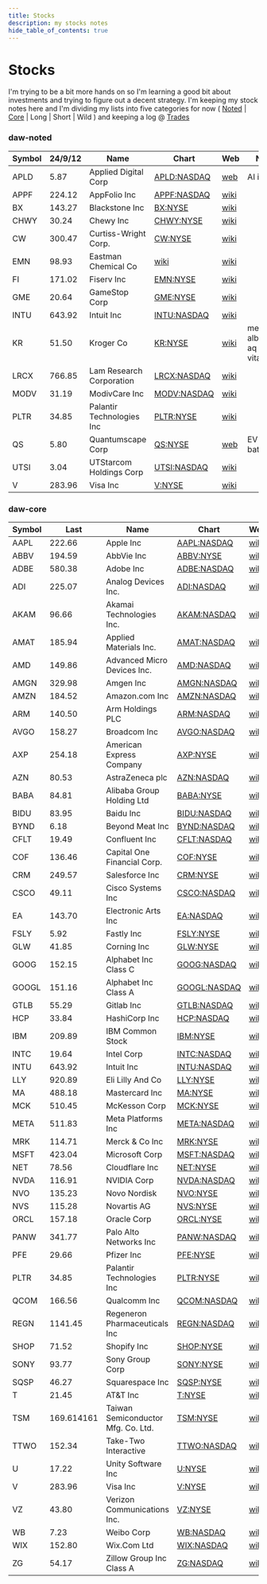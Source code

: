 ```yaml
---
title: Stocks
description: my stocks notes
hide_table_of_contents: true
---
```


# Stocks

I'm trying to be a bit more hands on so I'm learning a good bit about investments and trying to figure out a decent strategy. I'm keeping my stock notes here and I'm dividing my lists into five categories for now ( [Noted](#daw-noted) | [Core](#daw-core) | Long | Short | Wild ) and keeping a log @ [Trades](/notes/work/trades)




### daw-noted

|Symbol|24/9/12|Name|Chart|Web|Notes|
|---|---|---|---|---|---|
|APLD|5.87|Applied Digital Corp|[APLD:NASDAQ](https://www.google.com/finance/quote/APLD:NASDAQ)|[web](https://www.applieddigital.com)|AI infra|
|APPF|224.12|AppFolio Inc|[APPF:NASDAQ](https://www.google.com/finance/quote/APPF:NASDAQ)|[wiki](https://en.wikipedia.org/wiki/AppFolio)||
|BX|143.27|Blackstone Inc|[BX:NYSE](https://www.google.com/finance/quote/BX:NYSE)|[wiki](https://en.wikipedia.org/wiki/Blackstone_Inc.)||
|CHWY|30.24|Chewy Inc|[CHWY:NYSE](https://www.google.com/finance/quote/CHWY:NYSE)|[wiki](https://en.wikipedia.org/wiki/Chewy_(company))||
|CW|300.47|Curtiss-Wright Corp.|[CW:NYSE](https://www.google.com/finance/quote/CW:NYSE)|[wiki](https://en.wikipedia.org/wiki/Curtiss-Wright)||
|EMN|98.93|Eastman Chemical Co|[wiki](https://www.google.com/finance/quote/EMN:NYSE)|[wiki](https://en.wikipedia.org/wiki/Eastman_Chemical_Company)||
|FI|171.02|Fiserv Inc|[EMN:NYSE](https://www.google.com/finance/quote/FI:NYSE)|[wiki](https://en.wikipedia.org/wiki/Fiserv)||
|GME|20.64|GameStop Corp|[GME:NYSE](https://www.google.com/finance/quote/GME:NYSE)|[wiki](https://en.wikipedia.org/wiki/GameStop)||
|INTU|643.92|Intuit Inc|[INTU:NASDAQ](https://www.google.com/finance/quote/INTU:NASDAQ)|[wiki](https://en.wikipedia.org/wiki/Intuit)||
|KR|51.50|Kroger Co|[KR:NYSE](https://www.google.com/finance/quote/KR:NYSE)|[wiki](https://en.wikipedia.org/wiki/Kroger)|mer: albertsons aq vitacost|
|LRCX|766.85|Lam Research Corporation|[LRCX:NASDAQ](https://www.google.com/finance/quote/LRCX:NASDAQ)|[wiki](https://en.wikipedia.org/wiki/Lam_Research)||
|MODV|31.19|ModivCare Inc|[MODV:NASDAQ](https://www.google.com/finance/quote/MODV:NASDAQ)|[wiki](https://en.wikipedia.org/wiki/ModivCare)||
|PLTR|34.85|Palantir Technologies Inc|[PLTR:NYSE](https://www.google.com/finance/quote/PLTR:NYSE)|[wiki](https://en.wikipedia.org/wiki/Palantir_Technologies)||
|QS|5.80|Quantumscape Corp|[QS:NYSE](https://www.google.com/finance/quote/QS:NYSE)|[web](https://www.quantumscape.com)|EV batteries|
|UTSI|3.04|UTStarcom Holdings Corp|[UTSI:NASDAQ](https://www.google.com/finance/quote/UTSI:NASDAQ)|[wiki](https://en.wikipedia.org/wiki/UTStarcom)||
|V|283.96|Visa Inc|[V:NYSE](https://www.google.com/finance/quote/V:NYSE)|[wiki](https://en.wikipedia.org/wiki/Visa_Inc.)||


### daw-core

|Symbol|Last|Name|Chart|Web|Notes|
|---|---|---|---|---|---|
|AAPL|222.66|Apple Inc|[AAPL:NASDAQ](https://www.google.com/finance/quote/AAPL:NASDAQ)|[wiki](https://en.wikipedia.org/wiki/Apple_Inc.)||
|ABBV|194.59|AbbVie Inc|[ABBV:NYSE](https://www.google.com/finance/quote/ABBV:NYSE)|[wiki](https://en.wikipedia.org/wiki/AbbVie)||
|ADBE|580.38|Adobe Inc|[ADBE:NASDAQ](https://www.google.com/finance/quote/ADBE:NASDAQ)|[wiki](https://en.wikipedia.org/wiki/Adobe_Inc.)||
|ADI|225.07|Analog Devices Inc.|[ADI:NASDAQ](https://www.google.com/finance/quote/ADI:NASDAQ)|[wiki](https://en.wikipedia.org/wiki/Analog_Devices)||
|AKAM|96.66|Akamai Technologies Inc.|[AKAM:NASDAQ](https://www.google.com/finance/quote/AKAM:NASDAQ)|[wiki](https://en.wikipedia.org/wiki/Akamai_Technologies)||
|AMAT|185.94|Applied Materials Inc.|[AMAT:NASDAQ](https://www.google.com/finance/quote/AMAT:NASDAQ)|[wiki](https://www.appliedmaterials.com)||
|AMD|149.86|Advanced Micro Devices Inc.|[AMD:NASDAQ](https://www.google.com/finance/quote/AMD:NASDAQ)|[wiki](https://en.wikipedia.org/wiki/AMD)||
|AMGN|329.98|Amgen Inc|[AMGN:NASDAQ](https://www.google.com/finance/quote/AMGN:NASDAQ)|[wiki](https://en.wikipedia.org/wiki/Amgen)||
|AMZN|184.52|Amazon.com Inc|[AMZN:NASDAQ](https://www.google.com/finance/quote/AMZN:NASDAQ)|[wiki](https://en.wikipedia.org/wiki/Amazon_%28company%29)||
|ARM|140.50|Arm Holdings PLC|[ARM:NASDAQ](https://www.google.com/finance/quote/ARM:NASDAQ)|[wiki](https://en.wikipedia.org/wiki/Arm_Holdings)||
|AVGO|158.27|Broadcom Inc|[AVGO:NASDAQ](https://www.google.com/finance/quote/AVGO:NASDAQ)|[wiki](https://en.wikipedia.org/wiki/Broadcom)||
|AXP|254.18|American Express Company|[AXP:NYSE](https://www.google.com/finance/quote/AXP:NYSE)|[wiki](https://en.wikipedia.org/wiki/American_Express)||
|AZN|80.53|AstraZeneca plc|[AZN:NASDAQ](https://www.google.com/finance/quote/AZN:NASDAQ)|[wiki](https://en.wikipedia.org/wiki/AstraZeneca)||
|BABA|84.81|Alibaba Group Holding Ltd|[BABA:NYSE](https://www.google.com/finance/quote/BABA:NYSE)|[wiki](https://en.wikipedia.org/wiki/Alibaba_Group)||
|BIDU|83.95|Baidu Inc|[BIDU:NASDAQ](https://www.google.com/finance/quote/BIDU:NASDAQ)|[wiki](https://en.wikipedia.org/wiki/Baidu)||
|BYND|6.18|Beyond Meat Inc|[BYND:NASDAQ](https://www.google.com/finance/quote/BYND:NASDAQ)|[wiki](https://en.wikipedia.org/wiki/Beyond_Meat)||
|CFLT|19.49|Confluent Inc|[CFLT:NASDAQ](https://www.google.com/finance/quote/CFLT:NASDAQ)|[wiki](https://www.confluent.io)||
|COF|136.46|Capital One Financial Corp.|[COF:NYSE](https://www.google.com/finance/quote/COF:NYSE)|[wiki](https://en.wikipedia.org/wiki/Capital_One)||
|CRM|249.57|Salesforce Inc|[CRM:NYSE](https://www.google.com/finance/quote/CRM:NYSE)|[wiki](https://en.wikipedia.org/wiki/Salesforce)||
|CSCO|49.11|Cisco Systems Inc|[CSCO:NASDAQ](https://www.google.com/finance/quote/CSCO:NASDAQ)|[wiki](https://en.wikipedia.org/wiki/Cisco)||
|EA|143.70|Electronic Arts Inc|[EA:NASDAQ](https://www.google.com/finance/quote/EA:NASDAQ)|[wiki](https://en.wikipedia.org/wiki/Electronic_Arts)||
|FSLY|5.92|Fastly Inc|[FSLY:NYSE](https://www.google.com/finance/quote/FSLY:NYSE)|[wiki](https://en.wikipedia.org/wiki/Fastly)||
|GLW|41.85|Corning Inc|[GLW:NYSE](https://www.google.com/finance/quote/GLW:NYSE)|[wiki](https://en.wikipedia.org/wiki/Corning_Inc.)||
|GOOG|152.15|Alphabet Inc Class C|[GOOG:NASDAQ](https://www.google.com/finance/quote/GOOG:NASDAQ)|[wiki](https://en.wikipedia.org/wiki/Alphabet_Inc.)||
|GOOGL|151.16|Alphabet Inc Class A|[GOOGL:NASDAQ](https://www.google.com/finance/quote/GOOGL:NASDAQ)|[wiki](https://en.wikipedia.org/wiki/Alphabet_Inc.)||
|GTLB|55.29|Gitlab Inc|[GTLB:NASDAQ](https://www.google.com/finance/quote/GTLB:NASDAQ)|[wiki](https://about.gitlab.com)||
|HCP|33.84|HashiCorp Inc|[HCP:NASDAQ](https://www.google.com/finance/quote/HCP:NASDAQ)|[wiki](https://en.wikipedia.org/wiki/HashiCorp)||
|IBM|209.89|IBM Common Stock|[IBM:NYSE](https://www.google.com/finance/quote/IBM:NYSE)|[wiki](https://en.wikipedia.org/wiki/IBM)||
|INTC|19.64|Intel Corp|[INTC:NASDAQ](https://www.google.com/finance/quote/INTC:NASDAQ)|[wiki](https://en.wikipedia.org/wiki/Intel)||
|INTU|643.92|Intuit Inc|[INTU:NASDAQ](https://www.google.com/finance/quote/INTU:NASDAQ)|[wiki](https://en.wikipedia.org/wiki/Intuit)||
|LLY|920.89|Eli Lilly And Co|[LLY:NYSE](https://www.google.com/finance/quote/LLY:NYSE)|[wiki](https://en.wikipedia.org/wiki/Eli_Lilly_and_Company)||
|MA|488.18|Mastercard Inc|[MA:NYSE](https://www.google.com/finance/quote/MA:NYSE)|[wiki](https://en.wikipedia.org/wiki/Mastercard)||
|MCK|510.45|McKesson Corp|[MCK:NYSE](https://www.google.com/finance/quote/MCK:NYSE)|[wiki](https://en.wikipedia.org/wiki/McKesson_Corporation)||
|META|511.83|Meta Platforms Inc|[META:NASDAQ](https://www.google.com/finance/quote/META:NASDAQ)|[wiki](https://en.wikipedia.org/wiki/Meta_Platforms)||
|MRK|114.71|Merck & Co Inc|[MRK:NYSE](https://www.google.com/finance/quote/MRK:NYSE)|[wiki](https://en.wikipedia.org/wiki/Merck_%26_Co.)||
|MSFT|423.04|Microsoft Corp|[MSFT:NASDAQ](https://www.google.com/finance/quote/MSFT:NASDAQ)|[wiki](https://en.wikipedia.org/wiki/Microsoft)||
|NET|78.56|Cloudflare Inc|[NET:NYSE](https://www.google.com/finance/quote/NET:NYSE)|[wiki](https://en.wikipedia.org/wiki/Cloudflare)||
|NVDA|116.91|NVIDIA Corp|[NVDA:NASDAQ](https://www.google.com/finance/quote/NVDA:NASDAQ)|[wiki](https://en.wikipedia.org/wiki/Nvidia)||
|NVO|135.23|Novo Nordisk|[NVO:NYSE](https://www.google.com/finance/quote/NVO:NYSE)|[wiki](https://en.wikipedia.org/wiki/Novo_Nordisk)||
|NVS|115.28|Novartis AG|[NVS:NYSE](https://www.google.com/finance/quote/NVS:NYSE)|[wiki](https://en.wikipedia.org/wiki/Novartis)||
|ORCL|157.18|Oracle Corp|[ORCL:NYSE](https://www.google.com/finance/quote/ORCL:NYSE)|[wiki](https://en.wikipedia.org/wiki/Oracle_Corporation)||
|PANW|341.77|Palo Alto Networks Inc|[PANW:NASDAQ](https://www.google.com/finance/quote/PANW:NASDAQ)|[wiki](https://en.wikipedia.org/wiki/Palo_Alto_Networks)||
|PFE|29.66|Pfizer Inc|[PFE:NYSE](https://www.google.com/finance/quote/PFE:NYSE)|[wiki](https://en.wikipedia.org/wiki/Pfizer)||
|PLTR|34.85|Palantir Technologies Inc|[PLTR:NYSE](https://www.google.com/finance/quote/PLTR:NYSE)|[wiki](https://en.wikipedia.org/wiki/Palantir_Technologies)||
|QCOM|166.56|Qualcomm Inc|[QCOM:NASDAQ](https://www.google.com/finance/quote/QCOM:NASDAQ)|[wiki](https://en.wikipedia.org/wiki/Qualcomm)||
|REGN|1141.45|Regeneron Pharmaceuticals Inc|[REGN:NASDAQ](https://www.google.com/finance/quote/REGN:NASDAQ)|[wiki](https://en.wikipedia.org/wiki/Regeneron_Pharmaceuticals)||
|SHOP|71.52|Shopify Inc|[SHOP:NYSE](https://www.google.com/finance/quote/SHOP:NYSE)|[wiki](https://en.wikipedia.org/wiki/Shopify)||
|SONY|93.77|Sony Group Corp|[SONY:NYSE](https://www.google.com/finance/quote/SONY:NYSE)|[wiki](https://en.wikipedia.org/wiki/Sony)||
|SQSP|46.27|Squarespace Inc|[SQSP:NYSE](https://www.google.com/finance/quote/SQSP:NYSE)|[wiki](https://en.wikipedia.org/wiki/Squarespace)||
|T|21.45|AT&T Inc|[T:NYSE](https://www.google.com/finance/quote/T:NYSE)|[wiki](https://en.wikipedia.org/wiki/AT%26T)||
|TSM|169.614161|Taiwan Semiconductor Mfg. Co. Ltd.|[TSM:NYSE](https://www.google.com/finance/quote/TSM:NYSE)|[wiki](https://en.wikipedia.org/wiki/TSMC)||
|TTWO|152.34|Take-Two Interactive|[TTWO:NASDAQ](https://www.google.com/finance/quote/TTWO:NASDAQ)|[wiki](https://en.wikipedia.org/wiki/Take-Two_Interactive)||
|U|17.22|Unity Software Inc|[U:NYSE](https://www.google.com/finance/quote/U:NYSE)|[wiki](https://en.wikipedia.org/wiki/Unity_Technologies)||
|V|283.96|Visa Inc|[V:NYSE](https://www.google.com/finance/quote/V:NYSE)|[wiki](https://en.wikipedia.org/wiki/Visa_Inc.)||
|VZ|43.80|Verizon Communications Inc.|[VZ:NYSE](https://www.google.com/finance/quote/VZ:NYSE)|[wiki](https://en.wikipedia.org/wiki/Verizon)||
|WB|7.23|Weibo Corp|[WB:NASDAQ](https://www.google.com/finance/quote/WB:NASDAQ)|[wiki](https://en.wikipedia.org/wiki/Weibo_Corporation)||
|WIX|152.80|Wix.Com Ltd|[WIX:NASDAQ](https://www.google.com/finance/quote/WIX:NASDAQ)|[wiki](https://en.wikipedia.org/wiki/Wix.com)||
|ZG|54.17|Zillow Group Inc Class A|[ZG:NASDAQ](https://www.google.com/finance/quote/ZG:NASDAQ)|[wiki](https://en.wikipedia.org/wiki/Zillow)||